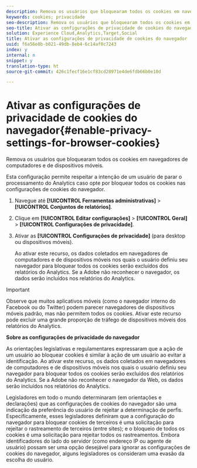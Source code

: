 ```yaml
---
description: Remova os usuários que bloquearam todos os cookies em navegadores de computadores e de dispositivos móveis.
keywords: cookies; privacidade
seo-description: Remova os usuários que bloquearam todos os cookies em navegadores de computadores e de dispositivos móveis.
seo-title: Ativar as configurações de privacidade de cookies do navegador
solution: Experience Cloud,Analytics,Target,Social
title: Ativar as configurações de privacidade de cookies do navegador
uuid: f6a56e8b-b021-49db-8eb4-6c14af0c7243
index: y
internal: n
snippet: y
translation-type: ht
source-git-commit: 426c1fecf16e1cf83cd28971e4de6fdb66b0e10d

---
```



# Ativar as configurações de privacidade de cookies do navegador{#enable-privacy-settings-for-browser-cookies}

Remova os usuários que bloquearam todos os cookies em navegadores de computadores e de dispositivos móveis.

Esta configuração permite respeitar a intenção de um usuário de parar o processamento do Analytics caso opte por bloquear todos os cookies nas configurações de cookies do navegador.

1. Navegue até **[!UICONTROL Ferramentas administrativas]** &gt; **[!UICONTROL Conjuntos de relatórios]**.
1. Clique em **[!UICONTROL Editar configurações]** &gt; **[!UICONTROL Geral]** &gt; **[!UICONTROL Configurações de privacidade]**.
1. Ativar as **[!UICONTROL Configurações de privacidade]** (para desktop ou dispositivos móveis).

   Ao ativar este recurso, os dados coletados em navegadores de computadores e de dispositivos móveis nos quais o usuário definiu seu navegador para bloquear todos os cookies serão excluídos dos relatórios do Analytics. Se a Adobe não reconhecer o navegador, os dados serão incluídos nos relatórios do Analytics.

>[!IMPORTANT]
>
>Observe que muitos aplicativos móveis (como o navegador interno do Facebook ou do Twitter) podem parecer navegadores de dispositivos móveis padrão, mas não permitem todos os cookies. Ativar este recurso pode excluir uma grande proporção de tráfego de dispositivos móveis dos relatórios do Analytics.

**Sobre as configurações de privacidade do navegador**

As orientações legislativas e regulamentares expressaram que a ação de um usuário ao bloquear cookies é similar à ação de um usuário ao evitar a identificação. Ao ativar este recurso, os dados coletados em navegadores de computadores e de dispositivos móveis nos quais o usuário definiu seu navegador para bloquear todos os cookies serão excluídos dos relatórios do Analytics. Se a Adobe não reconhecer o navegador da Web, os dados serão incluídos nos relatórios do Analytics.

Legisladores em todo o mundo determinaram (em orientações e declarações) que as configurações de cookies do navegador são uma indicação da preferência do usuário de rejeitar a determinação de perfis. Especificamente, esses legisladores definiram que a configuração do navegador para bloquear cookies de terceiros é uma solicitação para rejeitar o rastreamento de terceiros (entre sites); e o bloqueio de todos os cookies é uma solicitação para rejeitar todos os rastreamentos. Embora identificadores do lado do servidor (como endereço IP ou agente de usuário) possam ser uma opção desejável para ignorar as configurações de cookies do navegador, alguns legisladores os consideram uma evasão da escolha do usuário.